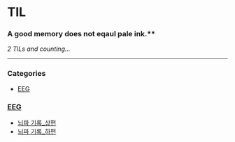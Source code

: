 # TIL
### A good memory does not eqaul pale ink.**


_2 TILs and counting..._

---

### Categories

- [EEG](#EEG)

### [EEG](#EEG)
- [뇌파 기록_상편](EEG/뇌파_기록_상편.md)
- [뇌파 기록_하편](EEG/뇌파_기록_하편.md)


